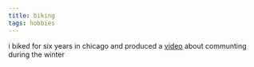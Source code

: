 ```yaml
---
title: biking
tags: hobbies
---
```

i biked for six years in chicago and produced a [video](/media#create-a-fresh-path) about communting during the winter

